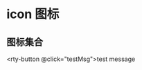 # icon 图标

## 图标集合

<rty-button @click="testMsg">test message</rty-button>

<script setup>
import { ref } from 'vue'
import { rtyMessage, rtyButton } from 'rty-ui-plus'
import 'rty-ui-plus/es/style.css'

const testMsg = () => {
  console.log(1)
  rtyMessage({
    message:'success'
  })
}
</script>

